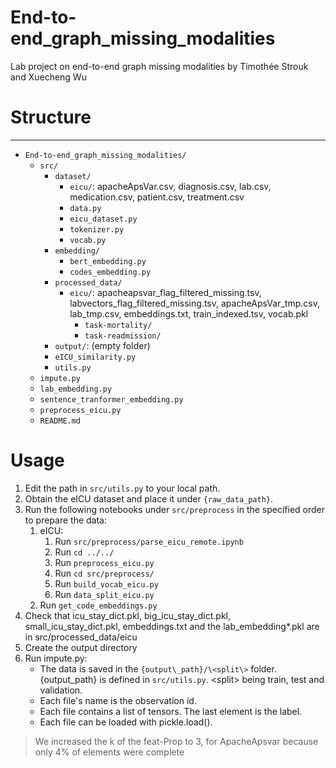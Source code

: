# End-to-end\_graph\_missing\_modalities
Lab project on end-to-end graph missing modalities by Timothée Strouk and Xuecheng Wu

# Structure
***
* `End-to-end_graph_missing_modalities/`
  * `src/`
    * `dataset/`
      * `eicu/`: apacheApsVar.csv, diagnosis.csv, lab.csv, medication.csv, patient.csv, treatment.csv
      * `data.py`
      * `eicu_dataset.py`
      * `tokenizer.py`
      * `vocab.py`
    * `embedding/`
      * `bert_embedding.py`
      * `codes_embedding.py`
    * `processed_data/`
      * `eicu/`: apacheapsvar_flag_filtered_missing.tsv, labvectors_flag_filtered_missing.tsv, apacheApsVar_tmp.csv, lab_tmp.csv, embeddings.txt, train_indexed.tsv, vocab.pkl
        * `task-mortality/`
        * `task-readmission/`
    * `output/`: (empty folder)
    * `eICU_similarity.py`
    * `utils.py`
  * `impute.py`
  * `lab_embedding.py`
  * `sentence_tranformer_embedding.py`
  * `preprocess_eicu.py`
  * `README.md`

# Usage
1. Edit the path in `src/utils.py` to your local path.
2. Obtain the eICU dataset and place it under `{raw_data_path}`.
3. Run the following notebooks under `src/preprocess` in the specified order to prepare the data:
   1. eICU:
      1. Run `src/preprocess/parse_eicu_remote.ipynb`
      2. Run `cd ../../`
      3. Run `preprocess_eicu.py`
      4. Run `cd src/preprocess/`
      5. Run `build_vocab_eicu.py`
      6. Run `data_split_eicu.py`
   2. Run `get_code_embeddings.py`
4. Check that icu\_stay\_dict.pkl, big\_icu\_stay\_dict.pkl, small\_icu\_stay\_dict.pkl, embeddings.txt and the lab\_embedding\*.pkl are in src/processed\_data/eicu
5. Create the output directory
6. Run impute.py: 
    + The data is saved in the `{output\_path}/\<split\>` folder. {output\_path} is defined in `src/utils.py`. \<split\> being train, test and validation.
    + Each file's name is the observation id.
    + Each file contains a list of tensors. The last element is the label.
    + Each file can be loaded with pickle.load().

> We increased the k of the feat-Prop to 3, for ApacheApsvar because only 4% of elements were complete
